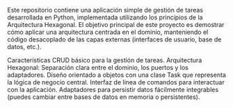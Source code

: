 Este repositorio contiene una aplicación simple de gestión de tareas desarrollada en Python,
implementada utilizando los principios de la Arquitectura Hexagonal. El objetivo principal de 
este proyecto es demostrar cómo aplicar una arquitectura centrada en el dominio, manteniendo 
el código desacoplado de las capas externas (interfaces de usuario, base de datos, etc.).

Características
CRUD básico para la gestión de tareas.
Arquitectura Hexagonal: Separación clara entre el dominio, los puertos y los adaptadores.
Diseño orientado a objetos con una clase Task que representa la lógica de negocio central.
Interfaz de línea de comandos para interactuar con la aplicación.
Adaptadores para persistir datos fácilmente integrables (puedes cambiar entre bases de datos en memoria o persistentes).
